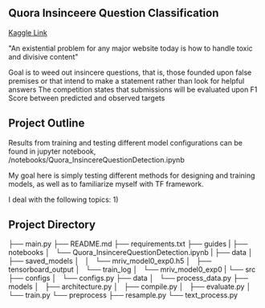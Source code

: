 
## Quora Insinceere Question Classification 
[Kaggle Link](https://www.kaggle.com/c/quora-insincere-questions-classification/notebooks)


"An existential problem for any major website today is how to handle toxic and divisive content"

Goal is to weed out insincere questions, that is, those founded upon false premises or that intend to make a statement rather than look for helpful answers 
The competition states that submissions will be evaluated upon F1 Score between predicted and observed targets 


## Project Outline 
Results from training and testing different model configurations can be found in jupyter notebook, /notebooks/Quora_InsincereQuestionDetection.ipynb

My goal here is simply testing different methods for designing and training models, as well as to familiarize myself with TF framework. 

I deal with the following topics:
1) 



## Project Directory
├── main.py
├── README.md
├── requirements.txt
├── guides
|
├── notebooks
│   └── Quora_InsincereQuestionDetection.ipynb
|
├── data
│   ├── saved_models
│   │   └── mriv_model0_exp0.h5
│   ├── tensorboard_output
│   └── train_log
│       └── mriv_model0_exp0
|
└── src
    ├── configs
    │   └── configs.py
    ├── data
    │   └── process_data.py
    ├── models
    │   ├── architecture.py
    │   ├── compile.py
    │   ├── evaluate.py
    │   └── train.py
    └── preprocess
        ├── resample.py
        └── text_process.py



